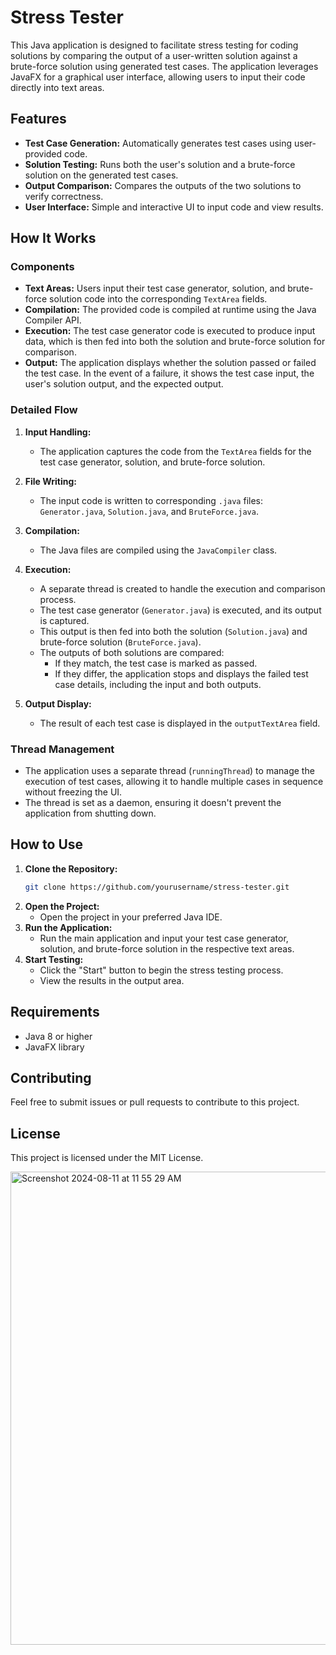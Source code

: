# Stress Tester

This Java application is designed to facilitate stress testing for coding solutions by comparing the output of a user-written solution against a brute-force solution using generated test cases. The application leverages JavaFX for a graphical user interface, allowing users to input their code directly into text areas.

## Features

- **Test Case Generation:** Automatically generates test cases using user-provided code.
- **Solution Testing:** Runs both the user's solution and a brute-force solution on the generated test cases.
- **Output Comparison:** Compares the outputs of the two solutions to verify correctness.
- **User Interface:** Simple and interactive UI to input code and view results.

## How It Works

### Components

- **Text Areas:** Users input their test case generator, solution, and brute-force solution code into the corresponding `TextArea` fields.
- **Compilation:** The provided code is compiled at runtime using the Java Compiler API.
- **Execution:** The test case generator code is executed to produce input data, which is then fed into both the solution and brute-force solution for comparison.
- **Output:** The application displays whether the solution passed or failed the test case. In the event of a failure, it shows the test case input, the user's solution output, and the expected output.

### Detailed Flow

1. **Input Handling:** 
   - The application captures the code from the `TextArea` fields for the test case generator, solution, and brute-force solution.

2. **File Writing:**
   - The input code is written to corresponding `.java` files: `Generator.java`, `Solution.java`, and `BruteForce.java`.

3. **Compilation:**
   - The Java files are compiled using the `JavaCompiler` class.

4. **Execution:**
   - A separate thread is created to handle the execution and comparison process.
   - The test case generator (`Generator.java`) is executed, and its output is captured.
   - This output is then fed into both the solution (`Solution.java`) and brute-force solution (`BruteForce.java`).
   - The outputs of both solutions are compared:
     - If they match, the test case is marked as passed.
     - If they differ, the application stops and displays the failed test case details, including the input and both outputs.

5. **Output Display:**
   - The result of each test case is displayed in the `outputTextArea` field.

### Thread Management

- The application uses a separate thread (`runningThread`) to manage the execution of test cases, allowing it to handle multiple cases in sequence without freezing the UI.
- The thread is set as a daemon, ensuring it doesn't prevent the application from shutting down.

## How to Use

1. **Clone the Repository:**
   ```bash
   git clone https://github.com/yourusername/stress-tester.git
   ```
2. **Open the Project:**
   - Open the project in your preferred Java IDE.
3. **Run the Application:**
   - Run the main application and input your test case generator, solution, and brute-force solution in the respective text areas.
4. **Start Testing:**
   - Click the "Start" button to begin the stress testing process.
   - View the results in the output area.

## Requirements

- Java 8 or higher
- JavaFX library

## Contributing

Feel free to submit issues or pull requests to contribute to this project.

## License

This project is licensed under the MIT License.

<img width="757" alt="Screenshot 2024-08-11 at 11 55 29 AM" src="https://github.com/user-attachments/assets/c6551fa4-771e-4551-aafc-fb42d67403f5">


